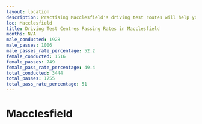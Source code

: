```yaml
---
layout: location
description: Practising Macclesfield's driving test routes will help you become more confident in your gear-changing abilities.
loc: Macclesfield
title: Driving Test Centres Passing Rates in Macclesfield
months: N/A
male_conducted: 1928
male_passes: 1006
male_passes_rate_percentage: 52.2
female_conducted: 1516
female_passes: 749
female_pass_rate_percentage: 49.4
total_conducted: 3444
total_passes: 1755
total_pass_rate_percentage: 51
---
```


# Macclesfield
